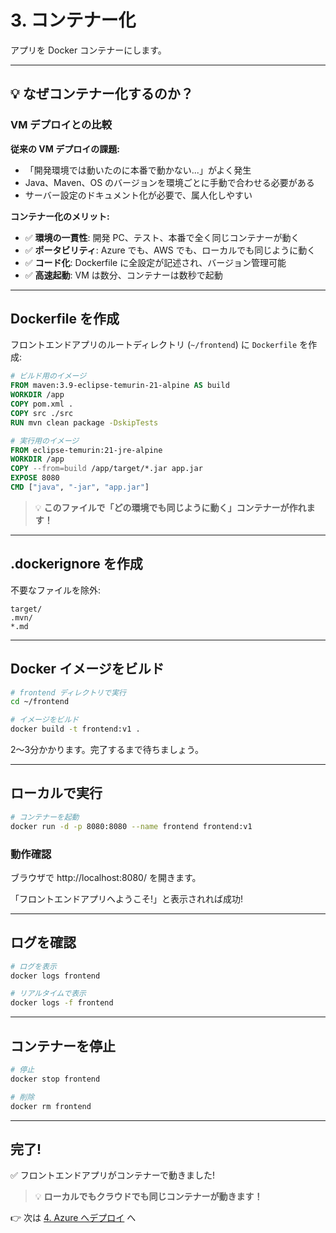 # 3. コンテナー化

アプリを Docker コンテナーにします。

---

## 💡 なぜコンテナー化するのか？

### VM デプロイとの比較

**従来の VM デプロイの課題:**
- 「開発環境では動いたのに本番で動かない...」がよく発生
- Java、Maven、OS のバージョンを環境ごとに手動で合わせる必要がある
- サーバー設定のドキュメント化が必要で、属人化しやすい

**コンテナー化のメリット:**
- ✅ **環境の一貫性**: 開発 PC、テスト、本番で全く同じコンテナーが動く
- ✅ **ポータビリティ**: Azure でも、AWS でも、ローカルでも同じように動く
- ✅ **コード化**: Dockerfile に全設定が記述され、バージョン管理可能
- ✅ **高速起動**: VM は数分、コンテナーは数秒で起動

---

## Dockerfile を作成

フロントエンドアプリのルートディレクトリ (`~/frontend`) に `Dockerfile` を作成:

```dockerfile
# ビルド用のイメージ
FROM maven:3.9-eclipse-temurin-21-alpine AS build
WORKDIR /app
COPY pom.xml .
COPY src ./src
RUN mvn clean package -DskipTests

# 実行用のイメージ
FROM eclipse-temurin:21-jre-alpine
WORKDIR /app
COPY --from=build /app/target/*.jar app.jar
EXPOSE 8080
CMD ["java", "-jar", "app.jar"]
```

> 💡 **このファイルで「どの環境でも同じように動く」コンテナーが作れます！**

---

## .dockerignore を作成

不要なファイルを除外:

```
target/
.mvn/
*.md
```

---

## Docker イメージをビルド

```bash
# frontend ディレクトリで実行
cd ~/frontend

# イメージをビルド
docker build -t frontend:v1 .
```

2〜3分かかります。完了するまで待ちましょう。

---

## ローカルで実行

```bash
# コンテナーを起動
docker run -d -p 8080:8080 --name frontend frontend:v1
```

### 動作確認

ブラウザで http://localhost:8080/ を開きます。

「フロントエンドアプリへようこそ!」と表示されれば成功!

---

## ログを確認

```bash
# ログを表示
docker logs frontend

# リアルタイムで表示
docker logs -f frontend
```

---

## コンテナーを停止

```bash
# 停止
docker stop frontend

# 削除
docker rm frontend
```

---

## 完了!

✅ フロントエンドアプリがコンテナーで動きました!

> 💡 **ローカルでもクラウドでも同じコンテナーが動きます！**

👉 次は [4. Azure へデプロイ](./04-deploy.md) へ
